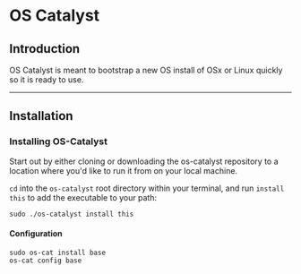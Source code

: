 OS Catalyst
===========

Introduction
------------
OS Catalyst is meant to bootstrap a new OS install of OSx or Linux quickly so it is ready to use.

---

Installation
------------

### Installing OS-Catalyst
Start out by either cloning or downloading the os-catalyst repository to a location where you'd like to run it from on your local machine.

`cd` into the `os-catalyst` root directory within your terminal, and run `install this` to add the executable to your path:

```
sudo ./os-catalyst install this
```

#### Configuration

```
sudo os-cat install base
os-cat config base
```